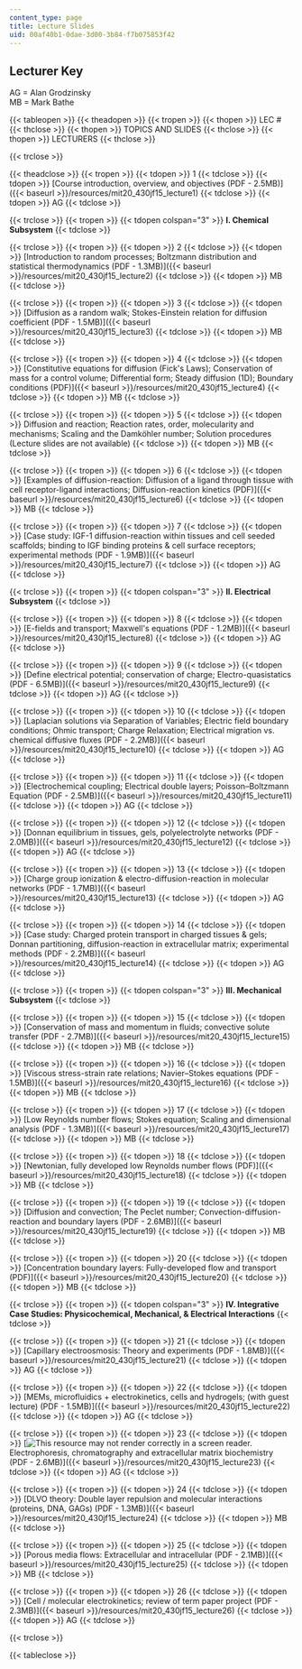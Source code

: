 ```yaml
---
content_type: page
title: Lecture Slides
uid: 00af40b1-0dae-3d00-3b84-f7b075853f42
---
```


Lecturer Key
------------

AG = Alan Grodzinsky  
MB = Mark Bathe

{{< tableopen >}}
{{< theadopen >}}
{{< tropen >}}
{{< thopen >}}
LEC #
{{< thclose >}}
{{< thopen >}}
TOPICS AND SLIDES
{{< thclose >}}
{{< thopen >}}
LECTURERS
{{< thclose >}}

{{< trclose >}}

{{< theadclose >}}
{{< tropen >}}
{{< tdopen >}}
1
{{< tdclose >}}
{{< tdopen >}}
[Course introduction, overview, and objectives (PDF - 2.5MB)]({{< baseurl >}}/resources/mit20_430jf15_lecture1)
{{< tdclose >}}
{{< tdopen >}}
AG
{{< tdclose >}}

{{< trclose >}}
{{< tropen >}}
{{< tdopen colspan="3" >}}
**I. Chemical Subsystem**
{{< tdclose >}}

{{< trclose >}}
{{< tropen >}}
{{< tdopen >}}
2
{{< tdclose >}}
{{< tdopen >}}
[Introduction to random processes; Boltzmann distribution and statistical thermodynamics (PDF - 1.3MB)]({{< baseurl >}}/resources/mit20_430jf15_lecture2)
{{< tdclose >}}
{{< tdopen >}}
MB
{{< tdclose >}}

{{< trclose >}}
{{< tropen >}}
{{< tdopen >}}
3
{{< tdclose >}}
{{< tdopen >}}
[Diffusion as a random walk; Stokes-Einstein relation for diffusion coefficient (PDF - 1.5MB)]({{< baseurl >}}/resources/mit20_430jf15_lecture3)
{{< tdclose >}}
{{< tdopen >}}
MB
{{< tdclose >}}

{{< trclose >}}
{{< tropen >}}
{{< tdopen >}}
4
{{< tdclose >}}
{{< tdopen >}}
[Constitutive equations for diffusion (Fick's Laws); Conservation of mass for a control volume; Differential form; Steady diffusion (1D); Boundary conditions (PDF)]({{< baseurl >}}/resources/mit20_430jf15_lecture4)
{{< tdclose >}}
{{< tdopen >}}
MB
{{< tdclose >}}

{{< trclose >}}
{{< tropen >}}
{{< tdopen >}}
5
{{< tdclose >}}
{{< tdopen >}}
Diffusion and reaction; Reaction rates, order, molecularity and mechanisms; Scaling and the Damköhler number; Solution procedures (Lecture slides are not available)
{{< tdclose >}}
{{< tdopen >}}
MB
{{< tdclose >}}

{{< trclose >}}
{{< tropen >}}
{{< tdopen >}}
6
{{< tdclose >}}
{{< tdopen >}}
[Examples of diffusion-reaction: Diffusion of a ligand through tissue with cell receptor-ligand interactions; Diffusion-reaction kinetics (PDF)]({{< baseurl >}}/resources/mit20_430jf15_lecture6)
{{< tdclose >}}
{{< tdopen >}}
MB
{{< tdclose >}}

{{< trclose >}}
{{< tropen >}}
{{< tdopen >}}
7
{{< tdclose >}}
{{< tdopen >}}
[Case study: IGF-1 diffusion-reaction within tissues and cell seeded scaffolds; binding to IGF binding proteins & cell surface receptors; experimental methods (PDF - 1.9MB)]({{< baseurl >}}/resources/mit20_430jf15_lecture7)
{{< tdclose >}}
{{< tdopen >}}
AG
{{< tdclose >}}

{{< trclose >}}
{{< tropen >}}
{{< tdopen colspan="3" >}}
**II. Electrical Subsystem**
{{< tdclose >}}

{{< trclose >}}
{{< tropen >}}
{{< tdopen >}}
8
{{< tdclose >}}
{{< tdopen >}}
[E-fields and transport; Maxwell's equations (PDF - 1.2MB)]({{< baseurl >}}/resources/mit20_430jf15_lecture8)
{{< tdclose >}}
{{< tdopen >}}
AG
{{< tdclose >}}

{{< trclose >}}
{{< tropen >}}
{{< tdopen >}}
9
{{< tdclose >}}
{{< tdopen >}}
[Define electrical potential; conservation of charge; Electro-quasistatics (PDF - 6.5MB)]({{< baseurl >}}/resources/mit20_430jf15_lecture9)
{{< tdclose >}}
{{< tdopen >}}
AG
{{< tdclose >}}

{{< trclose >}}
{{< tropen >}}
{{< tdopen >}}
10
{{< tdclose >}}
{{< tdopen >}}
[Laplacian solutions via Separation of Variables; Electric field boundary conditions; Ohmic transport; Charge Relaxation; Electrical migration vs. chemical diffusive fluxes (PDF - 2.2MB)]({{< baseurl >}}/resources/mit20_430jf15_lecture10)
{{< tdclose >}}
{{< tdopen >}}
AG
{{< tdclose >}}

{{< trclose >}}
{{< tropen >}}
{{< tdopen >}}
11
{{< tdclose >}}
{{< tdopen >}}
[Electrochemical coupling; Electrical double layers; Poisson–Boltzmann Equation (PDF - 2.5MB)]({{< baseurl >}}/resources/mit20_430jf15_lecture11)
{{< tdclose >}}
{{< tdopen >}}
AG
{{< tdclose >}}

{{< trclose >}}
{{< tropen >}}
{{< tdopen >}}
12
{{< tdclose >}}
{{< tdopen >}}
[Donnan equilibrium in tissues, gels, polyelectrolyte networks (PDF - 2.0MB)]({{< baseurl >}}/resources/mit20_430jf15_lecture12)
{{< tdclose >}}
{{< tdopen >}}
AG
{{< tdclose >}}

{{< trclose >}}
{{< tropen >}}
{{< tdopen >}}
13
{{< tdclose >}}
{{< tdopen >}}
[Charge group ionization & electro-diffusion-reaction in molecular networks (PDF - 1.7MB)]({{< baseurl >}}/resources/mit20_430jf15_lecture13)
{{< tdclose >}}
{{< tdopen >}}
AG
{{< tdclose >}}

{{< trclose >}}
{{< tropen >}}
{{< tdopen >}}
14
{{< tdclose >}}
{{< tdopen >}}
[Case study: Charged protein transport in charged tissues & gels; Donnan partitioning, diffusion-reaction in extracellular matrix; experimental methods (PDF - 2.2MB)]({{< baseurl >}}/resources/mit20_430jf15_lecture14)
{{< tdclose >}}
{{< tdopen >}}
AG
{{< tdclose >}}

{{< trclose >}}
{{< tropen >}}
{{< tdopen colspan="3" >}}
**III. Mechanical Subsystem**
{{< tdclose >}}

{{< trclose >}}
{{< tropen >}}
{{< tdopen >}}
15
{{< tdclose >}}
{{< tdopen >}}
[Conservation of mass and momentum in fluids; convective solute transfer (PDF - 2.7MB)]({{< baseurl >}}/resources/mit20_430jf15_lecture15)
{{< tdclose >}}
{{< tdopen >}}
MB
{{< tdclose >}}

{{< trclose >}}
{{< tropen >}}
{{< tdopen >}}
16
{{< tdclose >}}
{{< tdopen >}}
[Viscous stress-strain rate relations; Navier–Stokes equations (PDF - 1.5MB)]({{< baseurl >}}/resources/mit20_430jf15_lecture16)
{{< tdclose >}}
{{< tdopen >}}
MB
{{< tdclose >}}

{{< trclose >}}
{{< tropen >}}
{{< tdopen >}}
17
{{< tdclose >}}
{{< tdopen >}}
[Low Reynolds number flows; Stokes equation; Scaling and dimensional analysis (PDF - 1.3MB)]({{< baseurl >}}/resources/mit20_430jf15_lecture17)
{{< tdclose >}}
{{< tdopen >}}
MB
{{< tdclose >}}

{{< trclose >}}
{{< tropen >}}
{{< tdopen >}}
18
{{< tdclose >}}
{{< tdopen >}}
[Newtonian, fully developed low Reynolds number flows (PDF)]({{< baseurl >}}/resources/mit20_430jf15_lecture18)
{{< tdclose >}}
{{< tdopen >}}
MB
{{< tdclose >}}

{{< trclose >}}
{{< tropen >}}
{{< tdopen >}}
19
{{< tdclose >}}
{{< tdopen >}}
[Diffusion and convection; The Peclet number; Convection-diffusion-reaction and boundary layers (PDF - 2.6MB)]({{< baseurl >}}/resources/mit20_430jf15_lecture19)
{{< tdclose >}}
{{< tdopen >}}
MB
{{< tdclose >}}

{{< trclose >}}
{{< tropen >}}
{{< tdopen >}}
20
{{< tdclose >}}
{{< tdopen >}}
[Concentration boundary layers: Fully-developed flow and transport (PDF)]({{< baseurl >}}/resources/mit20_430jf15_lecture20)
{{< tdclose >}}
{{< tdopen >}}
MB
{{< tdclose >}}

{{< trclose >}}
{{< tropen >}}
{{< tdopen colspan="3" >}}
**IV. Integrative Case Studies: Physicochemical, Mechanical, & Electrical Interactions**
{{< tdclose >}}

{{< trclose >}}
{{< tropen >}}
{{< tdopen >}}
21
{{< tdclose >}}
{{< tdopen >}}
[Capillary electroosmosis: Theory and experiments (PDF - 1.8MB)]({{< baseurl >}}/resources/mit20_430jf15_lecture21)
{{< tdclose >}}
{{< tdopen >}}
AG
{{< tdclose >}}

{{< trclose >}}
{{< tropen >}}
{{< tdopen >}}
22
{{< tdclose >}}
{{< tdopen >}}
[MEMs, microfluidics + electrokinetics, cells and hydrogels; (with guest lecture) (PDF - 1.5MB)]({{< baseurl >}}/resources/mit20_430jf15_lecture22)
{{< tdclose >}}
{{< tdopen >}}
AG
{{< tdclose >}}

{{< trclose >}}
{{< tropen >}}
{{< tdopen >}}
23
{{< tdclose >}}
{{< tdopen >}}
[![This resource may not render correctly in a screen reader.](/images/inacessible.gif)Electrophoresis, chromatography and extracellular matrix biochemistry (PDF - 2.6MB)]({{< baseurl >}}/resources/mit20_430jf15_lecture23)
{{< tdclose >}}
{{< tdopen >}}
AG
{{< tdclose >}}

{{< trclose >}}
{{< tropen >}}
{{< tdopen >}}
24
{{< tdclose >}}
{{< tdopen >}}
[DLVO theory: Double layer repulsion and molecular interactions (proteins, DNA, GAGs) (PDF - 1.3MB)]({{< baseurl >}}/resources/mit20_430jf15_lecture24)
{{< tdclose >}}
{{< tdopen >}}
MB
{{< tdclose >}}

{{< trclose >}}
{{< tropen >}}
{{< tdopen >}}
25
{{< tdclose >}}
{{< tdopen >}}
[Porous media flows: Extracellular and intracellular (PDF - 2.1MB)]({{< baseurl >}}/resources/mit20_430jf15_lecture25)
{{< tdclose >}}
{{< tdopen >}}
MB
{{< tdclose >}}

{{< trclose >}}
{{< tropen >}}
{{< tdopen >}}
26
{{< tdclose >}}
{{< tdopen >}}
[Cell / molecular electrokinetics; review of term paper project (PDF - 2.3MB)]({{< baseurl >}}/resources/mit20_430jf15_lecture26)
{{< tdclose >}}
{{< tdopen >}}
AG
{{< tdclose >}}

{{< trclose >}}

{{< tableclose >}}